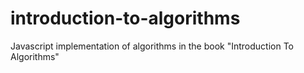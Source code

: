 # introduction-to-algorithms
Javascript implementation of algorithms in the book "Introduction To Algorithms"
